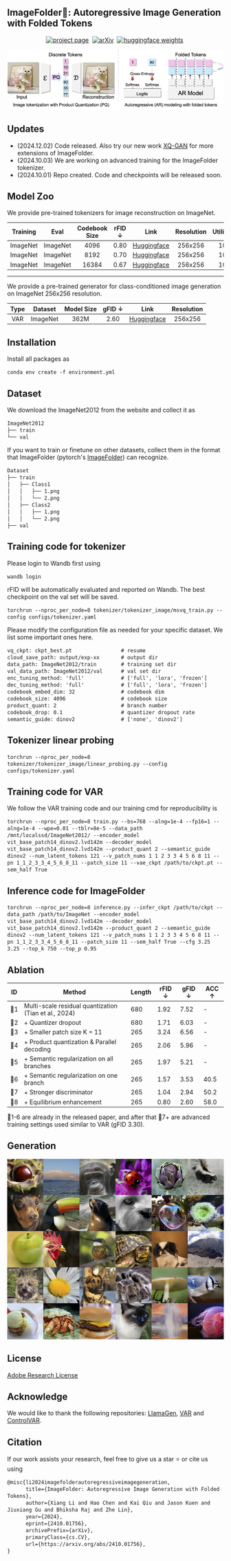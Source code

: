 ## ImageFolder🚀: Autoregressive Image Generation with Folded Tokens

<div align="center">

[![project page](https://img.shields.io/badge/ImageFolder%20project%20page-lightblue)](https://lxa9867.github.io/works/imagefolder/index.html)&nbsp;
[![arXiv](https://img.shields.io/badge/arXiv%20paper-2410.01756-b31b1b.svg)](https://arxiv.org/abs/2410.01756)&nbsp;
[![huggingface weights](https://img.shields.io/badge/%F0%9F%A4%97%20Weights-yellow)](https://huggingface.co/ang9867/imagefolder/tree/main)&nbsp;

</div>
<!-- <p align="center" style="font-size: larger;">
  <a href="placeholder">🔥ImageFolder: Autoregressive Image Generation with Folded Tokens</a>
</p> -->

<p align="center">

<div align=center>
	<img src=assets/teaser.png/>
</div>


## Updates 
- (2024.12.02) Code released. Also try our new work [XQ-GAN](https://github.com/lxa9867/ImageFolder) for more extensions of ImageFolder.
- (2024.10.03) We are working on advanced training for the ImageFolder tokenizer. 
- (2024.10.01) Repo created. Code and checkpoints will be released soon.


## Model Zoo

We provide pre-trained tokenizers for image reconstruction on ImageNet.

| Training  | Eval | Codebook Size | rFID ↓  | Link | Resolution | Utilization |
| :---: | :---: | :---: | :---: | :---: | :---: | :---: |  
| ImageNet | ImageNet | 4096 | 0.80 | [Huggingface](https://huggingface.co/ang9867/imagefolder/resolve/main/imagenet-4096.pt?download=true) | 256x256 | 100% |
| ImageNet | ImageNet | 8192 | 0.70 | [Huggingface](https://huggingface.co/ang9867/imagefolder/resolve/main/imagenet-8192.pt?download=true) | 256x256 | 100% |
| ImageNet | ImageNet | 16384 | 0.67 | [Huggingface](https://huggingface.co/ang9867/imagefolder/resolve/main/imagenet-16384.pt?download=true) | 256x256 | 100% |

---

We provide a pre-trained generator for class-conditioned image generation on ImageNet 256x256 resolution.

| Type | Dataset | Model Size | gFID ↓ | Link | Resolution |
| :---: | :---: | :---: | :---: | :---: | :---: |
| VAR | ImageNet | 362M | 2.60 | [Huggingface](https://huggingface.co/ang9867/imagefolder/resolve/main/imagenet-var-4096.pt?download=true) | 256x256 |


## Installation

Install all packages as
```
conda env create -f environment.yml
```

## Dataset 

We download the ImageNet2012 from the website and collect it as 

```
ImageNet2012
├── train
└── val
```

If you want to train or finetune on other datasets, collect them in the format that ImageFolder (pytorch's [ImageFolder](https://pytorch.org/vision/main/generated/torchvision.datasets.ImageFolder.html)) can recognize.

```
Dataset
├── train
│   ├── Class1
│   │   ├── 1.png
│   │   └── 2.png
│   ├── Class2
│   │   ├── 1.png
│   │   └── 2.png
├── val
```

## Training code for tokenizer

Please login to Wandb first using
```
wandb login
```
rFID will be automatically evaluated and reported on Wandb. The best checkpoint on the val set will be saved.
```
torchrun --nproc_per_node=8 tokenizer/tokenizer_image/msvq_train.py --config configs/tokenizer.yaml
```

Please modify the configuration file as needed for your specific dataset. We list some important ones here.
```
vq_ckpt: ckpt_best.pt                # resume
cloud_save_path: output/exp-xx       # output dir
data_path: ImageNet2012/train        # training set dir
val_data_path: ImageNet2012/val      # val set dir
enc_tuning_method: 'full'            # ['full', 'lora', 'frozen']
dec_tuning_method: 'full'            # ['full', 'lora', 'frozen']
codebook_embed_dim: 32               # codebook dim
codebook_size: 4096                  # codebook size
product_quant: 2                     # branch number
codebook_drop: 0.1                   # quantizer dropout rate
semantic_guide: dinov2               # ['none', 'dinov2']
```

## Tokenizer linear probing
```
torchrun --nproc_per_node=8 tokenizer/tokenizer_image/linear_probing.py --config configs/tokenizer.yaml
```

## Training code for VAR

We follow the VAR training code and our training cmd for reproducibility is 

```
torchrun --nproc_per_node=8 train.py --bs=768 --alng=1e-4 --fp16=1 --alng=1e-4 --wpe=0.01 --tblr=8e-5 --data_path /mnt/localssd/ImageNet2012/ --encoder_model vit_base_patch14_dinov2.lvd142m --decoder_model vit_base_patch14_dinov2.lvd142m --product_quant 2 --semantic_guide dinov2 --num_latent_tokens 121 --v_patch_nums 1 1 2 3 3 4 5 6 8 11 --pn 1_1_2_3_3_4_5_6_8_11 --patch_size 11 --vae_ckpt /path/to/ckpt.pt --sem_half True 
```

## Inference code for ImageFolder

```
torchrun --nproc_per_node=8 inference.py --infer_ckpt /path/to/ckpt --data_path /path/to/ImageNet --encoder_model vit_base_patch14_dinov2.lvd142m --decoder_model vit_base_patch14_dinov2.lvd142m --product_quant 2 --semantic_guide dinov2 --num_latent_tokens 121 --v_patch_nums 1 1 2 3 3 4 5 6 8 11 --pn 1_1_2_3_3_4_5_6_8_11 --patch_size 11 --sem_half True --cfg 3.25 3.25 --top_k 750 --top_p 0.95
```


## Ablation
| ID  | Method                                              | Length | rFID ↓  | gFID ↓ | ACC ↑|
| --- | --------------------------------------------------- | ------ | ------- | ------- |------- |
| 🔶1   | Multi-scale residual quantization (Tian et al., 2024) | 680    | 1.92    | 7.52 | - |
| 🔶2   | + Quantizer dropout                                  | 680    | 1.71    | 6.03 | - |
| 🔶3   | + Smaller patch size K = 11                          | 265    | 3.24    | 6.56 | - |
| 🔶4   | + Product quantization & Parallel decoding           | 265    | 2.06    | 5.96 | - |
| 🔶5   | + Semantic regularization on all branches            | 265    | 1.97    | 5.21 | - |
| 🔶6   | + Semantic regularization on one branch              | 265    | 1.57    | 3.53 | 40.5 |
| 🔷7   | + Stronger discriminator             | 265    | 1.04    | 2.94 | 50.2|
| 🔷8   | + Equilibrium enhancement    | 265    | 0.80    | 2.60 | 58.0|

🔶1-6 are already in the released paper, and after that 🔷7+ are advanced training settings used similar to VAR (gFID 3.30).


## Generation

<div align=center>
	<img src=assets/visualization.png/>
</div>

## License
[Adobe Research License](LICENSE.md)

## Acknowledge
We would like to thank the following repositories: [LlamaGen](https://github.com/FoundationVision/LlamaGen), [VAR](https://github.com/FoundationVision/VAR) and [ControlVAR](https://github.com/lxa9867/ControlVAR).
## Citation
If our work assists your research, feel free to give us a star ⭐ or cite us using
```
@misc{li2024imagefolderautoregressiveimagegeneration,
      title={ImageFolder: Autoregressive Image Generation with Folded Tokens}, 
      author={Xiang Li and Hao Chen and Kai Qiu and Jason Kuen and Jiuxiang Gu and Bhiksha Raj and Zhe Lin},
      year={2024},
      eprint={2410.01756},
      archivePrefix={arXiv},
      primaryClass={cs.CV},
      url={https://arxiv.org/abs/2410.01756}, 
}
```
